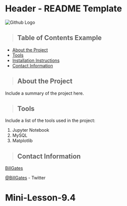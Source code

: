 # Header - README Template

![Github Logo](https://github.githubassets.com/images/modules/logos_page/Octocat.png "Github logo - markdown")
>## Table of Contents Example
* [About the Project](#about_the_project)
* [Tools](#tools)
* [Installation Instructions](#installation_instructions)
* [Contact Information](#contact)
<a class="anchor" id="about the project"></a>
>## About the Project
Include a summary of the project here.
<a class="anchor" id="tools"></a>
>## Tools
Include a list of the tools used in the project:
1. Jupyter Notebook
2. MySQL
3. Matplotlib

<a class="anchor" id="contact"></a>
>## Contact Information
[BillGates](https://www.linkedin.com/in/williamhgates/detail/recent-activity/posts/)

[@BillGates](https://twitter.com/BillGates) - Twitter

# Mini-Lesson-9.4
